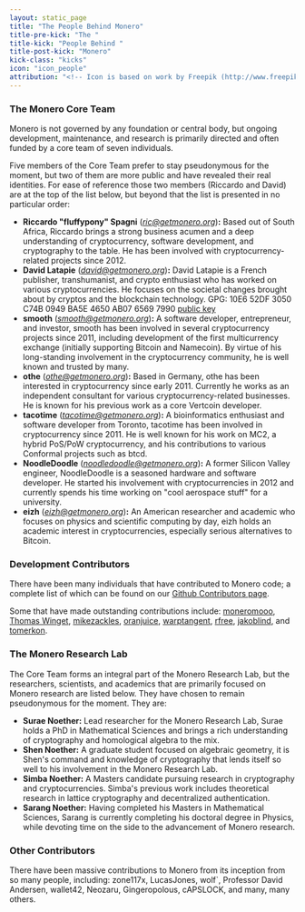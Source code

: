 ```yaml
---
layout: static_page
title: "The People Behind Monero"
title-pre-kick: "The "
title-kick: "People Behind "
title-post-kick: "Monero"
kick-class: "kicks"
icon: "icon_people"
attribution: "<!-- Icon is based on work by Freepik (http://www.freepik.com) and is licensed under Creative Commons BY 3.0 -->"
---
```


### The Monero Core Team

Monero is not governed by any foundation or central body, but ongoing development, maintenance, and research is primarily directed and often funded by a core team of seven individuals.

Five members of the Core Team prefer to stay pseudonymous for the moment, but two of them are more public and have revealed their real identities. For ease of reference those two members (Riccardo and David) are at the top of the list below, but beyond that the list is presented in no particular order:

- **Riccardo "fluffypony" Spagni** (*ric@getmonero.org*)**:** Based out of South Africa, Riccardo brings a strong business acumen and a deep understanding of cryptocurrency, software development, and cryptography to the table. He has been involved with cryptocurrency-related projects since 2012.
- **David Latapie** (*david@getmonero.org*)**:** David Latapie is a French publisher, transhumanist, and crypto enthusiast who has worked on various cryptocurrencies. He focuses on the societal changes brought about by cryptos and the blockchain technology. GPG: 10E6 52DF 3050 C74B 0949  BA5E 4650 AB07 6569 7990 [public key](https://cloud.getmonero.org/index.php/s/hy8brxeJKaq5Pot)
- **smooth** (*smooth@getmonero.org*)**:** A software developer, entrepreneur, and investor, smooth has been involved in several cryptocurrency projects since 2011, including development of the first multicurrency exchange (initially supporting Bitcoin and Namecoin). By virtue of his long-standing involvement in the cryptocurrency community, he is well known and trusted by many.
- **othe** (*othe@getmonero.org*)**:** Based in Germany, othe has been interested in cryptocurrency since early 2011. Currently he works as an independent consultant for various cryptocurrency-related businesses. He is known for his previous work as a core Vertcoin developer.
- **tacotime** (*tacotime@getmonero.org*)**:** A bioinformatics enthusiast and software developer from Toronto, tacotime has been involved in cryptocurrency since 2011. He is well known for his work on MC2, a hybrid PoS/PoW cryptocurrency, and his contributions to various Conformal projects such as btcd.
- **NoodleDoodle** (*noodledoodle@getmonero.org*)**:** A former Silicon Valley engineer, NoodleDoodle is a seasoned hardware and software developer. He started his involvement with cryptocurrencies in 2012 and currently spends his time working on "cool aerospace stuff" for a university.
- **eizh** (*eizh@getmonero.org*)**:** An American researcher and academic who focuses on physics and scientific computing by day, eizh holds an academic interest in cryptocurrencies, especially serious alternatives to Bitcoin.

### Development Contributors

There have been many individuals that have contributed to Monero code; a complete list of which can be found on our [Github Contributors page](https://github.com/monero-project/bitmonero/graphs/contributors).

Some that have made outstanding contributions include: [moneromooo](http://github.com/moneromooo-monero/bitmonero/branches), [Thomas Winget](https://github.com/tewinget), [mikezackles](https://github.com/mikezackles), [oranjuice](https://github.com/oranjuice), [warptangent](https://github.com/warptangent), [rfree](https://github.com/rfree2monero), [jakoblind](https://github.com/jakoblind), and [tomerkon](https://github.com/tomerkon).

### The Monero Research Lab

The Core Team forms an integral part of the Monero Research Lab, but the researchers, scientists, and academics that are primarily focused on Monero research are listed below. They have chosen to remain pseudonymous for the moment. They are:

- **Surae Noether:** Lead researcher for the Monero Research Lab, Surae holds a PhD in Mathematical Sciences and brings a rich understanding of cryptography and homological algebra to the mix.
- **Shen Noether:** A graduate student focused on algebraic geometry, it is Shen's command and knowledge of cryptography that lends itself so well to his involvement in the Monero Research Lab.
- **Simba Noether:** A Masters candidate pursuing research in cryptography and cryptocurrencies. Simba's previous work includes theoretical research in lattice cryptography and decentralized authentication.
- **Sarang Noether:** Having completed his Masters in Mathematical Sciences, Sarang is currently completing his doctoral degree in Physics, while devoting time on the side to the advancement of Monero research.

### Other Contributors

There have been massive contributions to Monero from its inception from so many people, including: zone117x, LucasJones, wolf`, Professor David Andersen, wallet42, Neozaru, Gingeropolous, cAPSLOCK, and many, many others.
